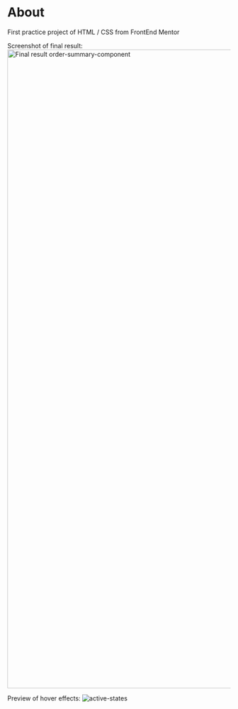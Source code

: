 # About

First practice project of HTML / CSS
from FrontEnd Mentor

Screenshot of final result:
<img width="1440" alt="Final result order-summary-component" src="https://user-images.githubusercontent.com/94437215/145000534-d3ad24f0-c54a-4bfc-a263-64f4cbd8df53.png">


Preview of hover effects:
![active-states](https://user-images.githubusercontent.com/94437215/145349265-7d790c64-21a7-4bd3-9008-8c1ab29adeea.jpg)

